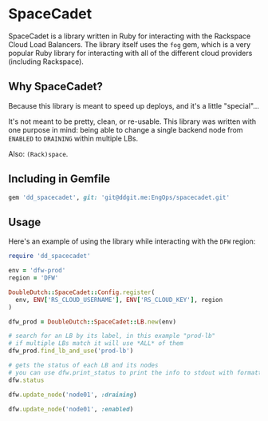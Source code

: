 # SpaceCadet
SpaceCadet is a library written in Ruby for interacting with the Rackspace Cloud Load Balancers.
The library itself uses the `fog` gem, which is a very popular Ruby library for interacting with
all of the different cloud providers (including Rackspace).

## Why SpaceCadet?
Because this library is meant to speed up deploys, and it's a little "special"...

It's not meant to be pretty, clean, or re-usable. This library was written with one purpose in mind:
being able to change a single backend node from `ENABLED` to `DRAINING` within multiple LBs.

Also: `(Rack)space`.

## Including in Gemfile

```Ruby
gem 'dd_spacecadet', git: 'git@ddgit.me:EngOps/spacecadet.git'
```

## Usage
Here's an example of using the library while interacting with the `DFW` region:

```Ruby
require 'dd_spacecadet'

env = 'dfw-prod'
region = 'DFW'

DoubleDutch::SpaceCadet::Config.register(
  env, ENV['RS_CLOUD_USERNAME'], ENV['RS_CLOUD_KEY'], region
)

dfw_prod = DoubleDutch::SpaceCadet::LB.new(env)

# search for an LB by its label, in this example "prod-lb"
# if multiple LBs match it will use *ALL* of them
dfw_prod.find_lb_and_use('prod-lb')

# gets the status of each LB and its nodes
# you can use dfw.print_status to print the info to stdout with formatting
dfw.status

dfw.update_node('node01', :draining)

dfw.update_node('node01', :enabled)
```

